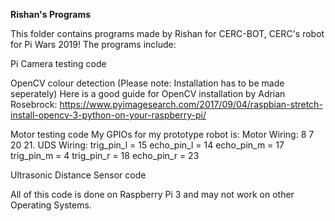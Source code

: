 **Rishan's Programs**

This folder contains programs made by Rishan for CERC-BOT, CERC's robot for Pi Wars 2019!
The programs include:

Pi Camera testing code

OpenCV colour detection (Please note: Installation has to be made seperately)
Here is a good guide for OpenCV installation by Adrian Rosebrock:
https://www.pyimagesearch.com/2017/09/04/raspbian-stretch-install-opencv-3-python-on-your-raspberry-pi/


Motor testing code
My GPIOs for my prototype robot is:
Motor Wiring:
8
7
20
21.
UDS Wiring:
trig_pin_l = 15
echo_pin_l = 14
echo_pin_m = 17
trig_pin_m = 4
trig_pin_r = 18
echo_pin_r = 23

Ultrasonic Distance Sensor code

All of this code is done on Raspberry Pi 3 and may not work on other Operating Systems.
